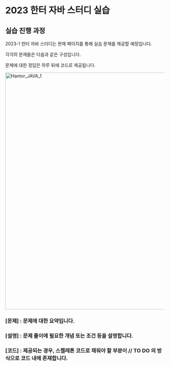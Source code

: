 # 2023 한터 자바 스터디 실습

## 실습 진행 과정

2023-1 한터 자바 스터디는 현재 페이지를 통해 실습 문제를 제공할 예정입니다.

각각의 문제들은 다음과 같은 구성입니다.

문제에 대한 정답은 하루 뒤에 코드로 제공됩니다.

<img width="750" alt="Hantor_JAVA_1" src="https://user-images.githubusercontent.com/107465938/224557473-f4dee606-a810-47d1-b3fd-8aecb8fb3b16.png">


### **[문제]** : 문제에 대한 요약입니다.

### **[설명]** : 문제 풀이에 필요한 개념 또는 조건 등을 설명합니다.

### **[코드]** : 제공되는 경우, 스켈레톤 코드로 채워야 할 부분이 // TO DO 의 방식으로 코드 내에 존재합니다.


